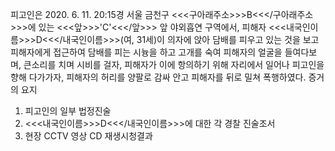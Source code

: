 피고인은 2020. 6. 11. 20:15경 서울 금천구 <<<구아래주소>>>B<<</구아래주소>>>에 있는 <<<앞>>>'C'<<</앞>>> 앞 야외흡연 구역에서, 피해자 <<<내국인이름>>>D<<</내국인이름>>>(여, 31세)이 의자에 앉아 담배를 피우고 있는 것을 보고 피해자에게 접근하여 담배를 피는 시늉을 하고 고개를 숙여 피해자의 얼굴을 들여다보며, 큰소리를 치며 시비를 걸자, 피해자가 이에 항의하기 위해 자리에서 일어나 피고인을 향해 다가가자, 피해자의 허리를 양팔로 감싸 안고 피해자를 뒤로 밀쳐 폭행하였다. 증거의 요지
1. 피고인의 일부 법정진술
1. <<<내국인이름>>>D<<</내국인이름>>>에 대한 각 경찰 진술조서
1. 현장 CCTV 영상 CD 재생시청결과
